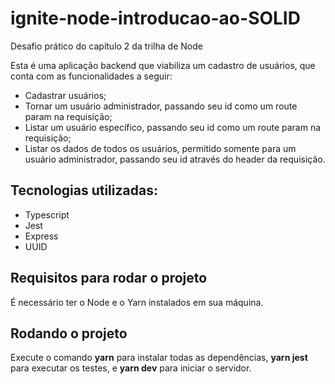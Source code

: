 # ignite-node-introducao-ao-SOLID
Desafio prático do capítulo 2 da trilha de Node

Esta é uma aplicação backend que viabiliza um cadastro de usuários, que conta com as funcionalidades a seguir:
- Cadastrar usuários;
- Tornar um usuário administrador, passando seu id como um route param na requisição;
- Listar um usuário específico, passando seu id como um route param na requisição;
- Listar os dados de todos os usuários, permitido somente para um usuário administrador, passando seu id através do header da requisição.

## Tecnologias utilizadas:
- Typescript
- Jest
- Express
- UUID

## Requisitos para rodar o projeto 
É necessário ter o Node e o Yarn instalados em sua máquina.

## Rodando o projeto
Execute o comando **yarn** para instalar todas as dependências, **yarn jest** para executar os testes, e **yarn dev** para iniciar o servidor.
